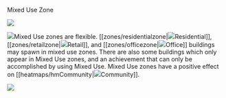 Mixed Use Zone

![](newspaper/images/town01.png)

![](IconZoneMixedUse)Mixed Use zones are flexible. [[zones/residentialzone|![](IconZoneResidential)Residential]], [[zones/retailzone|![](IconZoneRetail)Retail]], and [[zones/officezone|![](IconZoneOffice)Office]] buildings may spawn in mixed use zones. There are also some buildings which only appear in Mixed Use zones, and an achievement that can only be accomplished by using Mixed Use. Mixed Use zones have a positive effect on [[heatmaps/hmCommunity|![](IconFamily)Community]].

![](Chart::StatNumMixedUseBuildings)

